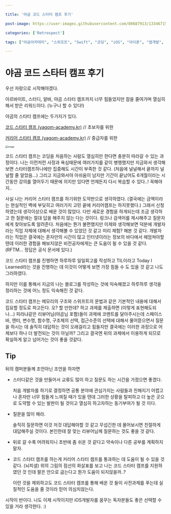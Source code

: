 ```yaml
---

title: '야곰 코드 스타터 캠프 후기'

post-image: https://user-images.githubusercontent.com/80687913/133467157-a4a52adf-60b3-4a11-9e21-5b065ccc298d.png

categories: ['Retrospect']

tags: ["야곰아카데미", "스위프트", "Swift", "코딩", "iOS", "아이폰", "앱개발", "부트캠프"]

---
```


# 야곰 코드 스타터 캠프 후기

우선 자랑으로 시작해야겠다.

아르바이트, 스터디, 알바, 야곰 스타터 캠프까지 너무 힘들었지만 잠을 줄여가며 열심히 해서 받은 리워드이다. (누구나 할 수 있다!)



야곰의 스타터 캠프에는 두가지가 있다.

[코드 스타터 캠프 (yagom-academy.kr)](https://www.yagom-academy.kr/camp/code-starter) // 초보자를 위한

[커리어 스타터 캠프 (yagom-academy.kr)](https://www.yagom-academy.kr/camp/career-starter#162b194b8fdb440db24e6426fdd22c3f) // 중급자를 위한

<img src="https://user-images.githubusercontent.com/80687913/133459782-19c2df08-799c-4e41-b3e3-051a2fe5c1b6.png" alt="image" style="zoom:50%;" />

코드 스타터 캠프는 코딩을 처음하는 사람도 열심히만 한다면 충분히 따라갈 수 있는 과정이다. 나는 이런저런 사정과 욕심때문에 여러가지를 같이 병행했지만 지금와서 생각해보면 스타터캠프하나에만 집중해도 시간이 부족한 것 같다. (처음에 널널해서 끝까지 널널할 줄 알았음...) 그리고 지금와서야 아쉬움이 남지만 기간이 끝났어도 6개월이라는 시간동안 강의를 열어두기 때문에 의지만 있다면 언제든지 다시 복습할 수 있다..! 꼭해야지..

사실 나는 커리어 스타터 캠프를 하기위한 도약판으로 생각하였다. (결국에는 금액이라는 현실적인 벽에 부딫히고 여러가지 고민 끝에 커리어캠프는 하지못했다.) 그래서 신청하였는데 생각이상으로 배운 것이 많았다. 다만 새로운 경험을 하게되는데 조금 생각하고 한 질문에는 절대 답을 해주지 않는 다는 것이다. 링크나 검색어를 제시해주고 질문자에게 찾아보도록 알려준다. 처음에는 뭔가 불편했지만 이제와 생각해보면 덕분에 개발자라는 직업 자체에 대해서 생각해볼 수 있었던 것 같고 미리 체험? 해본 것 같다. 개발자라는 직업은 결국에는 혼자만의 시간이 많고 인터넷이라는 정보의 바다에서 헤엄쳐야할 텐데 이러한 경험을 해보지않은 비전공자에게는 큰 도움이 될 수 있을 것 같다. (RFTM... 정답은 공식 문서에 있다.)

코드 스타터 캠프를 진행하면 하루하루 일일회고를 작성하고 TIL이라고 Today I Learned라는 것을 진행하는 데 이것이 어떻게 보면 가장 힘들 수 도 있을  것 같고 나도 그러하였다.

하지만 이를 통해서 지금의 나는 블로그를 작성하는 것에 익숙해졌고 하루하루 생각을 정리하는 것에 어느 정도 익숙해진 것 같다.

코드 스타터 캠프는 메모리의 구조와 스위프트의 문법과 같은 기본적인 내용에 대해서 집요할 정도로 파고든다. 오? 할 만한데? 하고 과제를 제출하면 (이렇게 표현해도되나...) 피라냐같은 리뷰어님(야곰님 포함)들이 과제에 코멘트를 달아주시는데 스페이스바, 엔터, 변수명, 함수명, 구조체의 선택, 접근수준의 선택에 대해서 물어뜯으면서 질문을 하시는 데 솔직히 대답하는 것이 오래걸리고 힘들지만 결국에는 이러한 과정으로 어제보다 하나 더 발전되는 것이 아닐까? 그리고 결국엔 뒤의 과제에서 이용하게 되므로 확실하게 알고 넘어가는 것이 좋을 것같다.

## Tip

뒤의 캠퍼분들께 조언아닌 조언을 하자면

- 스터디같은 것을 만들어서 교류도 많이 하고 질문도 하는 시간을 가졌으면 좋겠다.

  처음 개발자를 하기로 결정하면 공통 분야에 관심가지는 사람들과 친해지기 어렵고 나 혼자만 너무 힘들게 느껴질 때가 있을 텐데 그러한 상황을 탈피하고 더 높은 곳으로 도약할 수 있는 발판이 될 것이고 열심히 하고자하는 동기부여가 될 것 이다.

- 질문을 많이 해라.

  솔직히 질문하면 이것 저것 대답해야할 것 같고 무섭긴한 데 물어보시면 친절하게 대답해주실 것이다. 본인한테 잘 맞는 리뷰어님께 질문하는 것도 좋을 것 같다.

- 뒤로 갈 수록 어려워지니 초반에 좀 쉬운 것 같다고 약속이나 다른 공부를 계획하지말자.

- 코드 스타터 캠프를 하는게 커리어 스타터 캠프를 통과하는 데 도움이 될 수 있을 것 같다. (뇌피셜) 위의 그림의 점선의 화살표를 보고 나는 코드 스타터 캠프를 지원하였던 것 인데 팔은 안으로 굽는다고 뭔가 도움이 되지않을까..?

  이런 것을 제외하고도 코드 스타터 캠프를 통해 배운 것 들이 사전과제를 푸는데 실질적인 도움을 줄 것이라 믿어 의심치않는다.

시작이 반이다. 나도 이제 시작이지만 iOS개발자를 꿈꾸는 독자분들도 좋은 선택할 수 있을 거라 생각한다. :) 
